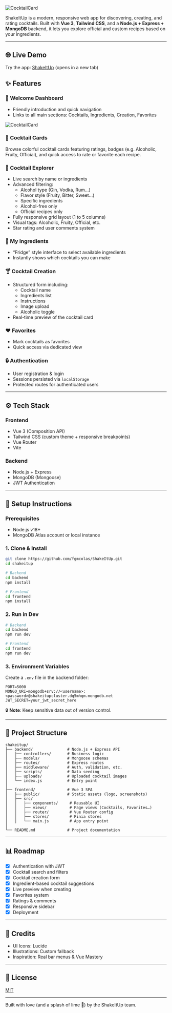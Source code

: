 ![CocktailCard](https://imgur.com/Y8cusuN)

ShakeItUp is a modern, responsive web app for discovering, creating, and rating cocktails. Built with **Vue 3**, **Tailwind CSS**, and a **Node.js + Express + MongoDB** backend, it lets you explore official and custom recipes based on your ingredients.

---

## 🌐 Live Demo

Try the app: [ShakeItUp](https://shake-it-up-neon.vercel.app) (opens in a new tab)


## ✨ Features

### 🎉 Welcome Dashboard
- Friendly introduction and quick navigation
- Links to all main sections: Cocktails, Ingredients, Creation, Favorites

![CocktailCard](https://imgur.com/mGqPnsW)

### 🍹 Cocktail Cards

Browse colorful cocktail cards featuring ratings, badges (e.g. Alcoholic, Fruity, Official), and quick access to rate or favorite each recipe.

### 🍇 Cocktail Explorer
- Live search by name or ingredients
- Advanced filtering:
  - Alcohol type (Gin, Vodka, Rum…)
  - Flavor style (Fruity, Bitter, Sweet…)
  - Specific ingredients
  - Alcohol-free only
  - Official recipes only
- Fully responsive grid layout (1 to 5 columns)
- Visual tags: Alcoholic, Fruity, Official, etc.
- Star rating and user comments system

### 🧪 My Ingredients
- “Fridge” style interface to select available ingredients
- Instantly shows which cocktails you can make

### 🍸 Cocktail Creation
- Structured form including:
  - Cocktail name
  - Ingredients list
  - Instructions
  - Image upload
  - Alcoholic toggle
- Real-time preview of the cocktail card

### ❤️ Favorites
- Mark cocktails as favorites
- Quick access via dedicated view

### 🔒 Authentication
- User registration & login
- Sessions persisted via `localStorage`
- Protected routes for authenticated users

---

## ⚙️ Tech Stack

### Frontend
- Vue 3 (Composition API)
- Tailwind CSS (custom theme + responsive breakpoints)
- Vue Router
- Vite

### Backend
- Node.js + Express
- MongoDB (Mongoose)
- JWT Authentication

---

## 🚀 Setup Instructions

### Prerequisites
- Node.js v18+
- MongoDB Atlas account or local instance

### 1. Clone & Install
```bash
git clone https://github.com/fgmcolas/ShakeItUp.git
cd shakeitup

# Backend
cd backend
npm install

# Frontend
cd frontend
npm install
```

### 2. Run in Dev
```bash
# Backend
cd backend
npm run dev

# Frontend
cd frontend
npm run dev
```

### 3. Environment Variables
Create a `.env` file in the backend folder:
```env
PORT=5000
MONGO_URI=mongodb+srv://<username>:<password>@shakeitupcluster.dq5mhqm.mongodb.net
JWT_SECRET=your_jwt_secret_here
```
🔒 **Note**: Keep sensitive data out of version control.

---

## 📁 Project Structure
```
shakeitup/
├── backend/               # Node.js + Express API
│   ├── controllers/       # Business logic
│   ├── models/            # Mongoose schemas
│   ├── routes/            # Express routes
│   ├── middleware/        # Auth, validation, etc.
│   ├── scripts/           # Data seeding
│   ├── uploads/           # Uploaded cocktail images
│   └── index.js           # Entry point
│
├── frontend/              # Vue 3 SPA
│   ├── public/            # Static assets (logo, screenshots)
│   ├── src/
│   │   ├── components/     # Reusable UI
│   │   ├── views/          # Page views (Cocktails, Favorites…)
│   │   ├── router/         # Vue Router config
│   │   ├── stores/         # Pinia stores
│   │   └── main.js         # App entry point
│
└── README.md              # Project documentation
```

---

## 📊 Roadmap

- [x] Authentication with JWT
- [x] Cocktail search and filters
- [x] Cocktail creation form
- [x] Ingredient-based cocktail suggestions
- [x] Live preview when creating
- [x] Favorites system
- [x] Ratings & comments
- [x] Responsive sidebar
- [x] Deployment

---

## 🙌 Credits
- UI Icons: Lucide
- Illustrations: Custom fallback
- Inspiration: Real bar menus & Vue Mastery

---

## 📝 License
[MIT](LICENSE)

---

Built with love (and a splash of lime 🍋) by the ShakeItUp team.
